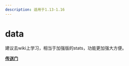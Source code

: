 ```yaml
---
description: 适用于1.13-1.16
---
```


# data

建议去wiki上学习，相当于加强版的stats，功能更加强大方便。

****[**传送门**](https://minecraft.fandom.com/zh/wiki/%E5%91%BD%E4%BB%A4/data)****

